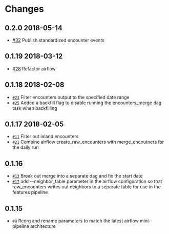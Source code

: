 Changes
=======

0.2.0 2018-05-14
-----------------

* [#32](https://github.com/GlobalFishingWatch/encounters_pipeline/pull/32)
  Publish standardized encounter events

  
0.1.19 2018-03-12
-----------------

* [#28](https://github.com/GlobalFishingWatch/encounters_pipeline/pull/28)
  Refactor airflow
  
  
0.1.18 2018-02-08
-----------------

* [`#23`](https://github.com/GlobalFishingWatch/encounters_pipeline/pull/23)
  Filter encounters output to the specified date range
* [`#25`](https://github.com/GlobalFishingWatch/encounters_pipeline/pull/25)
  Added a backfill flag to disable running the encounters_merge dag task when backfilling

0.1.17 2018-02-05
-----------------

* [`#11`](https://github.com/GlobalFishingWatch/encounters_pipeline/pull/11)
  Filter out inland encounters
* [`#21`](https://github.com/GlobalFishingWatch/encounters_pipeline/pull/21)
  Combine airflow create_raw_encounters with merge_encoutners for the daily run
  
0.1.16
------

* [`#13`](https://github.com/GlobalFishingWatch/encounters_pipeline/pull/13)
  Break out merge into a separate dag and fix the start date
* [`#17`](https://github.com/GlobalFishingWatch/encounters_pipeline/pull/17)
  add --neighbor_table parameter in the airflow configuration so that raw_encounters 
  writes out neighbors to a separate table for use in the features pipeline
  
0.1.15
------

* [`#8`](https://github.com/GlobalFishingWatch/encounters_pipeline/pull/8)
  Reorg and rename parameters to match the latest airflow mini-pipeline architecture




